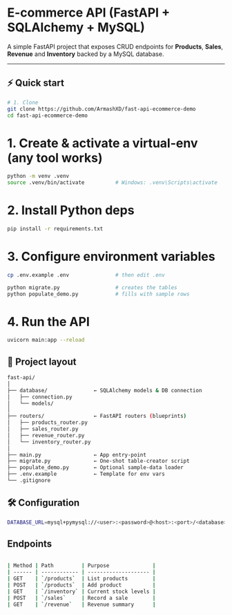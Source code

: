 # E-commerce API (FastAPI + SQLAlchemy + MySQL)

A simple FastAPI project that exposes CRUD endpoints for **Products**, **Sales**, **Revenue** and **Inventory** backed by a MySQL database.

---

## ⚡️ Quick start

```bash
# 1. Clone
git clone https://github.com/ArmashXD/fast-api-ecommerce-demo
cd fast-api-ecommerce-demo
```

# 1. Create & activate a virtual-env (any tool works)

```bash
python -m venv .venv
source .venv/bin/activate          # Windows: .venv\Scripts\activate
```

# 2. Install Python deps

```bash
pip install -r requirements.txt
```

# 3. Configure environment variables

```bash
cp .env.example .env               # then edit .env

python migrate.py                  # creates the tables
python populate_demo.py            # fills with sample rows
```

# 4. Run the API

```bash
uvicorn main:app --reload
```

## 📂 Project layout

```bash
fast-api/
│
├── database/               ← SQLAlchemy models & DB connection
│   ├── connection.py
│   └── models/
│
├── routers/                ← FastAPI routers (blueprints)
│   ├── products_router.py
│   ├── sales_router.py
│   ├── revenue_router.py
│   └── inventory_router.py
│
├── main.py                 ← App entry-point
├── migrate.py              ← One-shot table-creator script
├── populate_demo.py        ← Optional sample-data loader
├── .env.example            ← Template for env vars
└── .gitignore
```

## 🛠 Configuration

```bash
DATABASE_URL=mysql+pymysql://<user>:<password>@<host>:<port>/<database>
```

## Endpoints

```bash

| Method | Path         | Purpose              |
| ------ | ------------ | -------------------- |
| GET    | `/products`  | List products        |
| POST   | `/products`  | Add product          |
| GET    | `/inventory` | Current stock levels |
| POST   | `/sales`     | Record a sale        |
| GET    | `/revenue`   | Revenue summary      |
```
